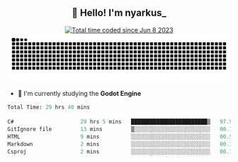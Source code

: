 <h2 align="center">👋 Hello! I'm nyarkus_</h2>
<p align="center">
  <a href="https://wakatime.com/@8f9aa332-6725-4e00-a5d9-b2317a4b74a6">
    <img src="https://wakatime.com/badge/user/8f9aa332-6725-4e00-a5d9-b2317a4b74a6.svg" alt="Total time coded since Jun 8 2023" />
  </a>
  <br>
  <img src = "https://github.com/nyarkus/nyarkus/blob/output/github-snake-dark.svg">
</p>

<!--- - 🔭 I’m currently working at [Eternal Beta](https://github.com/Kacianoki/Eternal-Beta) -->
<!--- 💬 Ask me about **nothing :<**-->
- 🌱 I'm currently studying the **Godot Engine**

<!--START_SECTION:waka-->

```fs
Total Time: 29 hrs 40 mins

C#                     29 hrs 5 mins   ████████████████████████▒   97.94 %
GitIgnore file         13 mins         ▒░░░░░░░░░░░░░░░░░░░░░░░░   00.76 %
HTML                   9 mins          ░░░░░░░░░░░░░░░░░░░░░░░░░   00.51 %
Markdown               2 mins          ░░░░░░░░░░░░░░░░░░░░░░░░░   00.17 %
Csproj                 2 mins          ░░░░░░░░░░░░░░░░░░░░░░░░░   00.14 %
```

<!--END_SECTION:waka-->
